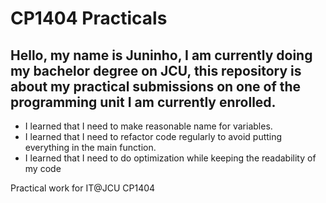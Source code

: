 # CP1404 Practicals
## Hello, my name is Juninho, I am currently doing my bachelor degree on JCU, this repository is about my practical submissions on one of the programming unit I am currently enrolled. 
- I learned that I need to make reasonable name for variables.
- I learned that I need to refactor code regularly to avoid putting everything in the main function.
- I learned that I need to do optimization while keeping the readability of my code

[Programming Patterns]: https://daringfireball.net/projects/markdown/syntax
[CP1404 Practicals instructions repo]: https://github.com/CP1404/Practicals

Practical work for IT@JCU CP1404
